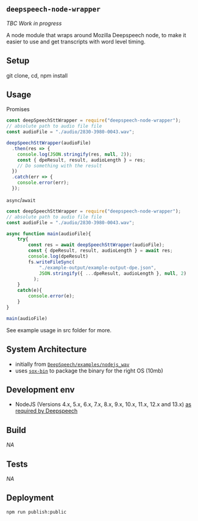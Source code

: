 
## `deepspeech-node-wrapper`
<!-- _One liner + link to confluence page_
_Screenshot of UI - optional_ -->

_TBC_ _Work in progress_

A node module that wraps around Mozilla Deepspeech node, to make it easier to use and get transcripts with word level timing.

## Setup
<!-- _stack - optional_
_How to build and run the code/app_ -->

git clone, cd, npm install


## Usage
<!-- requrie from npm
```
npm install deepspeech-node-wrapper
```
-->

Promises 
```js
const deepSpeechSttWrapper = require("deepspeech-node-wrapper");
// absolute path to audio file file
const audioFile = "./audio/2830-3980-0043.wav";

deepSpeechSttWrapper(audioFile)
  .then(res => {
    console.log(JSON.stringify(res, null, 2));
    const { dpeResult, result, audioLength } = res;
    // Do something with the result
  })
  .catch(err => {
    console.error(err);
  });
```
`async`/`await` 
```js
const deepSpeechSttWrapper = require("deepspeech-node-wrapper");
// absolute path to audio file file
const audioFile = "./audio/2830-3980-0043.wav";

async function main(audioFile){
    try{
        const res = await deepSpeechSttWrapper(audioFile);
        const { dpeResult, result, audioLength } = await res;
        console.log(dpeResult)
        fs.writeFileSync(
            "./example-output/example-output-dpe.json",
            JSON.stringify({ ...dpeResult, audioLength }, null, 2)
          );
    }
    catch(e){
        console.error(e);
    }
}

main(audioFile)
```
See example usage in src folder for more.
 

## System Architecture
<!-- _High level overview of system architecture_ -->

<!-- uses example from... -->
- initially from [`DeepSpeech/examples/nodejs_wav`](https://github.com/mozilla/DeepSpeech/tree/master/examples/nodejs_wav)
- uses [`sox-bin`](https://www.npmjs.com/package/sox-bin) to package the binary for the right OS (10mb)

<!--  could be moved -->

## Development env
 <!-- _How to run the development environment_
_Coding style convention ref optional, eg which linter to use_
_Linting, github pre-push hook - optional_ -->

- NodeJS (Versions 4.x, 5.x, 6.x, 7.x, 8.x, 9.x, 10.x, 11.x, 12.x and 13.x) [as required by Deepspeech](https://github.com/mozilla/DeepSpeech/releases/tag/v0.6.0)

## Build
<!-- _How to run build_ -->
_NA_

## Tests
<!-- _How to carry out tests_ -->
_NA_

## Deployment
<!-- _How to deploy the code/app into test/staging/production_ -->


```
npm run publish:public
``` 
